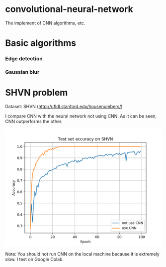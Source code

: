# convolutional-neural-network
The implement of CNN algorithms, etc.

# Basic algorithms

### Edge detection


### Gaussian blur


# SHVN problem

Dataset: SHVN (http://ufldl.stanford.edu/housenumbers/)

I compare CNN with the neural network not using CNN. As it can be seen, CNN outperforms the other.

<img src="https://github.com/ducanhnguyen/convolutional-neural-network/blob/master/img/comparison.png" width="550">

Note: You should not run CNN on the local machine because it is extremely slow. I test on Google Colab.
